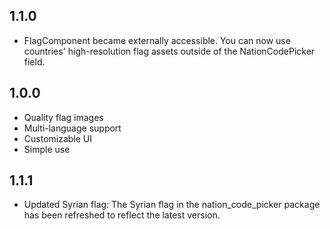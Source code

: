 ## 1.1.0

- FlagComponent became externally accessible. You can now use countries' high-resolution flag assets outside of the NationCodePicker field.

## 1.0.0

- Quality flag images
- Multi-language support
- Customizable UI
- Simple use

## 1.1.1

- Updated Syrian flag: The Syrian flag in the nation_code_picker package has been refreshed to reflect the latest version.
